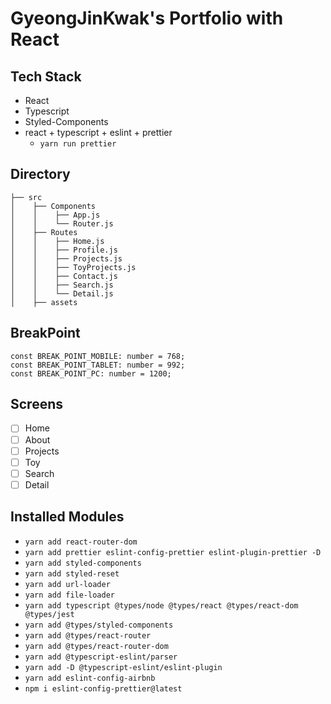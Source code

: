 # GyeongJinKwak's Portfolio with React

## Tech Stack 
- React
- Typescript
- Styled-Components
- react + typescript + eslint + prettier
  - `yarn run prettier`

## Directory

```
├── src
│    ├── Components
│    │    ├── App.js
│    │    └── Router.js
│    ├── Routes
│    │    ├── Home.js
│    │    ├── Profile.js
│    │    ├── Projects.js
│    │    ├── ToyProjects.js
│    │    ├── Contact.js
│    │    ├── Search.js
│    │    └── Detail.js
│    ├── assets
```
## BreakPoint

```
const BREAK_POINT_MOBILE: number = 768;
const BREAK_POINT_TABLET: number = 992;
const BREAK_POINT_PC: number = 1200;
```

## Screens

- [ ] Home
- [ ] About
- [ ] Projects
- [ ] Toy
- [ ] Search
- [ ] Detail

## Installed Modules

- `yarn add react-router-dom`
- `yarn add prettier eslint-config-prettier eslint-plugin-prettier -D`
- `yarn add styled-components`
- `yarn add styled-reset`
- `yarn add url-loader`
- `yarn add file-loader`
- `yarn add typescript @types/node @types/react @types/react-dom @types/jest`
- `yarn add @types/styled-components`
- `yarn add @types/react-router`
- `yarn add @types/react-router-dom`
- `yarn add @typescript-eslint/parser`
- `yarn add -D @typescript-eslint/eslint-plugin`
- `yarn add eslint-config-airbnb`
- `npm i eslint-config-prettier@latest`